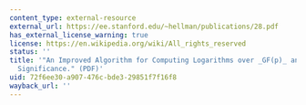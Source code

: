 ```yaml
---
content_type: external-resource
external_url: https://ee.stanford.edu/~hellman/publications/28.pdf
has_external_license_warning: true
license: https://en.wikipedia.org/wiki/All_rights_reserved
status: ''
title: '"An Improved Algorithm for Computing Logarithms over _GF(p)_ and Its Cryptographic
  Significance." (PDF)'
uid: 72f6ee30-a907-476c-bde3-29851f7f16f8
wayback_url: ''
---
```

